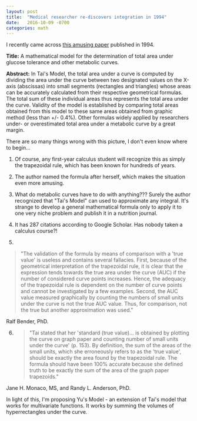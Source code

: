 ```yaml
---
layout: post
title:  "Medical researcher re-discovers integration in 1994"
date:   2016-10-09 -0700
categories: math
---
```


I recently came across [this amusing paper](http://care.diabetesjournals.org/content/17/2/152) published in 1994. 

**Title:** A mathematical model for the determination of total area under glucose tolerance and other metabolic curves.

**Abstract:** In Tai's Model, the total area under a curve is computed by dividing the area under the curve between two designated values on the X-axis (abscissas) into small segments (rectangles and triangles) whose areas can be accurately calculated from their respective geometrical formulas. The total sum of these individual areas thus represents the total area under the curve. Validity of the model is established by comparing total areas obtained from this model to these same areas obtained from graphic method (less than +/- 0.4%). Other formulas widely applied by researchers under- or overestimated total area under a metabolic curve by a great margin.

There are so many things wrong with this picture, I don't even know where to begin...

1. Of course, any first-year calculus student will recognize this as simply the trapezoidal rule, which has been known for hundreds of years. 

2. The author named the formula after herself, which makes the situation even more amusing.

3. What do metabolic curves have to do with anything??? Surely the author recognized that "Tai's Model" can used to approximate any integral. It's strange to develop a general mathematical formula only to apply it to one very niche problem and publish it in a nutrition journal. 

4. It has 287 citations according to Google Scholar. Has nobody taken a calculus course?!

5. 
> "The validation of the formula by means of comparison with a 'true value' is useless and contains several fallacies. First, because of the geometrical interpretation of the trapezoidal rule, it is clear that the expression tends towards the true area under the curve (AUC) if the number of considered curve points increases. Hence, the adequacy of the trapezoidal rule is dependent on the number of curve points and cannot be investigated by a few examples. Second, the AUC value measured graphically by counting the numbers of small units under the curve is not the true AUC value. Thus, for comparison, not the true but another approximation was used." 

Ralf Bender, PhD.

6. > "Tai stated that her 'standard (true value)... is obtained by plotting the curve on graph paper and counting number of small units under the curve' (p. 153). By definition, the sum of the areas of the small units, which she erroneously refers to as the 'true value', should be exactly the area found by the trapezoidal rule. The formula should have been 100% accurate because she defined truth to be exactly the sum of the area of the graph paper trapezoids." 

Jane H. Monaco, MS, and Randy L. Anderson, PhD. 

In light of this, I'm proposing Yu's Model - an extension of Tai's model that works for multivariate functions. It works by summing the volumes of hyperrectangles under the curve. 